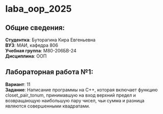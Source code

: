 # laba_oop_2025
## Общие сведения:
**Студентка**: Буторагина Кира Евгеньевна  
**ВУЗ**: МАИ, кафедра 806  
**Учебная группа**: М80-206БВ-24  
**Дисциплина**: ООП  
## Лабораторная работа №1:  
**Вариант**: 11  
**Задание**: Написание программы на C++, которая включает функцию closet_pair_tonum, принимавшую на вход верхний предел и возвращающую наибольшую пару чисел, чьи сумма и разница являются совершенными квадратами.
